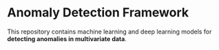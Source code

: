 # Anomaly Detection Framework

This repository contains machine learning and deep learning models for **detecting anomalies in multivariate data**.